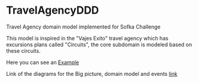 # TravelAgencyDDD
Travel Agency domain model implemented for Sofka Challenge

This model is inspired in the "Vajes Exito" travel agency which has excursions plans called "Circuits", the core subdomain is modeled based on these circuits.

Here you can see an [Example](https://www.viajesexito.com/circuitos/norteamerica/nueva-york-completo)

Link of the diagrams for the Big picture, domain model and events
[link](https://drive.google.com/file/d/1VjcO_mf7PWXNHNzzaZ4tuj4YSWnRJmXV/view?usp=sharing)
